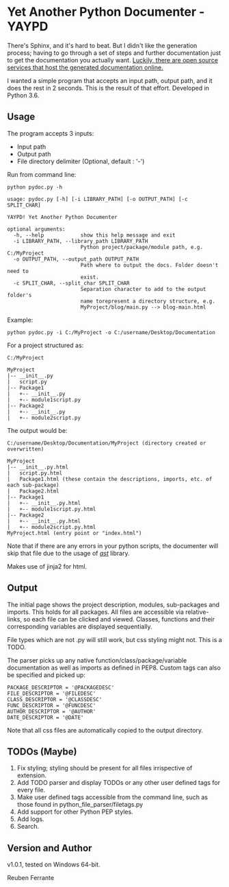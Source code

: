# Yet Another Python Documenter - YAYPD

There's Sphinx, and it's hard to beat. But I didn't like the generation process;
having to go through a set of steps and further documentation just to get the documentation
you actually want. [Luckily, there are open source services that host the generated documentation
online.](https://readthedocs.org/)

I wanted a simple program that accepts an input path, output path, and it does the rest in 2 seconds.
This is the result of that effort. Developed in Python 3.6.

## Usage

The program accepts 3 inputs:

* Input path
* Output path
* File directory delimiter (Optional, default : '-')

Run from command line:

```
python pydoc.py -h

usage: pydoc.py [-h] [-i LIBRARY_PATH] [-o OUTPUT_PATH] [-c SPLIT_CHAR]

YAYPD! Yet Another Python Documenter

optional arguments:
  -h, --help            show this help message and exit
  -i LIBRARY_PATH, --library_path LIBRARY_PATH
                        Python project/package/module path, e.g. C:/MyProject
  -o OUTPUT_PATH, --output_path OUTPUT_PATH
                        Path where to output the docs. Folder doesn't need to
                        exist.
  -c SPLIT_CHAR, --split_char SPLIT_CHAR
                        Separation character to add to the output folder's
                        name torepresent a directory structure, e.g.
                        MyProject/blog/main.py --> blog-main.html

```
Example:
```
python pydoc.py -i C:/MyProject -o C:/username/Desktop/Documentation
```

For a project structured as:

```
C:/MyProject

MyProject
|-- __init__.py
|   script.py
|-- Package1
|   +-- __init__.py
|   +-- module1script.py
|-- Package2
|   +-- __init__.py
|   +-- module2script.py
```
The output would be:
```
C:/username/Desktop/Documentation/MyProject (directory created or overwritten)

MyProject
|-- __init__.py.html
|   script.py.html
|   Package1.html (these contain the descriptions, imports, etc. of each sub-package)
|   Package2.html
|-- Package1
|   +-- __init__.py.html
|   +-- module1script.py.html
|-- Package2
|   +-- __init__.py.html
|   +-- module2script.py.html
MyProject.html (entry point or "index.html")
```

Note that if there are any errors in your python scripts, the documenter will skip that file due
to the usage of [*ast*](https://docs.python.org/3/library/ast.html) library.

Makes use of jinja2 for html.

## Output

The initial page shows the project description, modules, sub-packages and imports. This
holds for all packages. All files are accessible via relative-links, so each file can be clicked and viewed.
Classes, functions and their corresponding variables are displayed sequentially.

File types which are not .py will still work, but css styling might not. This is  a TODO.

The parser picks up any native function/class/package/variable documentation as well as imports as defined in PEP8. Custom tags can also be specified and picked up: 
```
PACKAGE_DESCRIPTOR = '@PACKAGEDESC'
FILE_DESCRIPTOR = '@FILEDESC'
CLASS_DESCRIPTOR = '@CLASSDESC'
FUNC_DESCRIPTOR = '@FUNCDESC'
AUTHOR_DESCRIPTOR = '@AUTHOR'
DATE_DESCRIPTOR = '@DATE'
```

Note that all css files are automatically copied to the output directory.
## TODOs (Maybe)

1. Fix styling; styling should be present for all files irrispective of extension.
2. Add TODO parser and display TODOs or any other user defined tags for every file.
3. Make user defined tags accessible from the command line, such as those found in python_file_parser/filetags.py
4. Add support for other Python PEP styles.
5. Add logs.
6. Search.

## Version and Author

v1.0.1, tested on Windows 64-bit.

Reuben Ferrante 